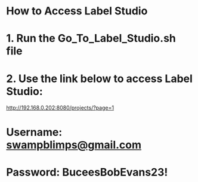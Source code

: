 # How to Access Label Studio
# 1. Run the Go_To_Label_Studio.sh file
# 2. Use the link below to access Label Studio:
http://192.168.0.202:8080/projects/?page=1
# Username: swampblimps@gmail.com
# Password: BuceesBobEvans23!
